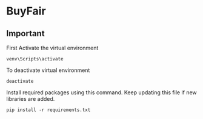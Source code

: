 # BuyFair
## Important

First Activate the virtual environment

```
venv\Scripts\activate
```
To deactivate virtual environment
```
deactivate
```

Install required packages using this command. Keep updating this file if new libraries are added.

```
pip install -r requirements.txt
```

